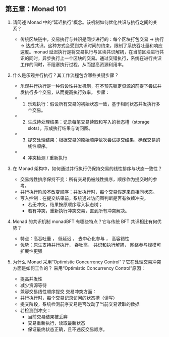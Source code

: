 ## 第五章：Monad 101

1. 请简述 Monad 中的“延迟执行”概念。该机制如何优化共识与执行之间的关系？

    - 传统区块链中，交易执行与共识是同步进行的：每个区块打包交易 → 执行 → 达成共识。这种方式会受到共识时间的约束，限制了系统吞吐量和响应速度。monad 延迟执行是将交易执行与区块共识解耦，在当前区块进行共识的同时，异步执行上一个区块的交易。通过交错执行，系统在进行共识工作的同时，不阻塞执行过程，从而提高资源利用率。

2. 什么是乐观并行执行？其工作流程包含哪些关键步骤？

    - 乐观并行执行是一种假设性并发机制，在不预先锁定资源的前提下尝试并发执行多个交易，从而提高执行效率。
      步骤：
    - 1. 乐观执行：假设所有交易的初始状态一致，基于相同状态并发执行多个交易。
    - 2. 生成待处理结果：记录每笔交易读取和写入的状态槽（storage slots），形成执行结果与访问图。
    - 3. 提交处理结果：根据交易的原始顺序依次尝试提交结果，确保交易的线性顺序。
    - 4. 冲突检测 / 重新执行

3. 在 Monad 架构中，如何通过并行执行仍保持交易的线性排序与状态一致性？

    - 交易线性排序保持不变：所有交易仍被线性排序，顺序作为提交时的参考。
    - 并行执行阶段不改变顺序：并发执行时，每个交易假定来自相同状态。
    - 写入控制：在提交结果前，系统通过访问图判断是否有依赖冲突。
        - 若无冲突，结果按原顺序写入状态树；
        - 若有冲突，重新执行冲突交易，直到所有冲突解决。

4. Monad 的共识机制 monadBFT 有哪些特点？它与传统 BFT 共识相比有何优势？

    - 特点：高吞吐量 ， 低延迟 ， 去中心化参与 ， 高容错性
    - 优势：原生支持并行执行， 吞吐高， 共识和执行解耦， 网络参与规模可扩展性更强

5. 为什么 Monad 采用“Optimistic Concurrency Control”？它在处理交易冲突方面是如何工作的？
   采用“Optimistic Concurrency Control”原因：
    - 提高并发性
    - 减少资源等待
    - 兼容交易线性顺序提交
      交易冲突方面：
    - 并行执行时，每个交易记录访问的状态槽（读写）
    - 提交阶段，系统检测前序交易是否改动了当前交易读取的数据
    - 若检测到冲突：
        - 当前交易结果被丢弃
        - 交易重新执行，读取最新状态
        - 保证最终状态正确，且不违反交易顺序。
